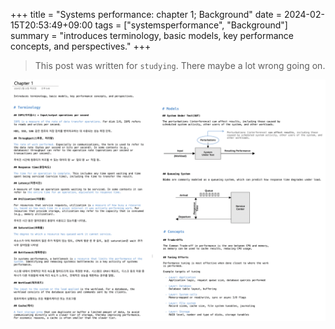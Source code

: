 +++
title = "Systems performance: chapter 1; Background"
date = 2024-02-15T20:53:49+09:00
tags = ["systemsperformance", "Background"]
summary = "introduces terminology, basic models, key performance concepts, and perspectives."
+++
> This post was written for `studying`. There maybe a lot wrong going on.

![TCP](/images/posts/day1.png)
